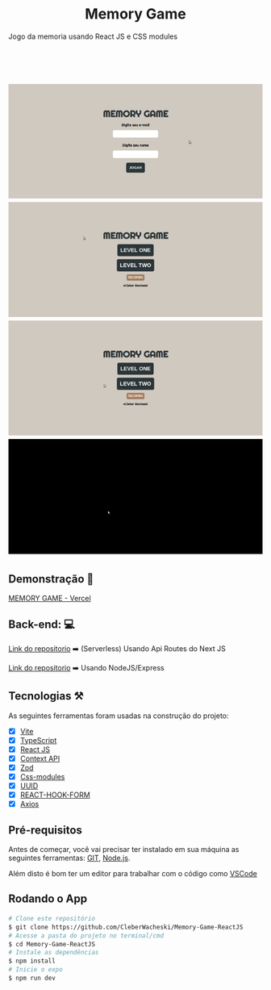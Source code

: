 <h1 align="center">Memory Game</h1>

<p align="left">Jogo da memoria usando React JS e CSS modules</p>

##

<br>


<h1 align="left">
  <img src="./github/login.gif"/>
  <img src="./github/level1.gif"/>
  <img src="./github/level2.gif"/>
  <img src="./github/records.gif"/>
</h1>


## Demonstração :rocket: 

[MEMORY GAME - Vercel](https://memory-game-sigma-gray.vercel.app/)

## Back-end: :computer:

[Link do repositorio](https://github.com/CleberWacheski/Memory-Game-BackEnd-Serverless) :arrow_right: (Serverless) Usando Api Routes do Next JS <br/>

[Link do repositorio](https://github.com/CleberWacheski/MemoryGame-NodeJS) :arrow_right: Usando NodeJS/Express


## Tecnologias :hammer_and_pick:

As seguintes ferramentas foram usadas na construção do projeto:

- [x] [Vite](https://vitejs.dev/)
- [x] [TypeScript](https://www.typescriptlang.org/)
- [x] [React JS](https://pt-br.reactjs.org/)
- [x] [Context API](https://pt-br.reactjs.org/docs/context.html)
- [x] [Zod](https://github.com/colinhacks/zod)
- [x] [Css-modules](https://github.com/css-modules/css-modules)
- [x] [UUID](https://www.npmjs.com/package/uuid) 
- [x] [REACT-HOOK-FORM](https://react-hook-form.com/)
- [x] [Axios](https://axios-http.com/ptbr/docs/intro)

## Pré-requisitos

Antes de começar, você vai precisar ter instalado em sua máquina as seguintes ferramentas:
[GIT](https://git-scm.com/), [Node.js](https://nodejs.org/en/).

Além disto é bom ter um editor para trabalhar com o código como [VSCode](https://code.visualstudio.com/)


## Rodando o App

```bash
# Clone este repositório
$ git clone https://github.com/CleberWacheski/Memory-Game-ReactJS
# Acesse a pasta do projeto no terminal/cmd
$ cd Memory-Game-ReactJS
# Instale as dependências
$ npm install 
# Inicie o expo
$ npm run dev
```





